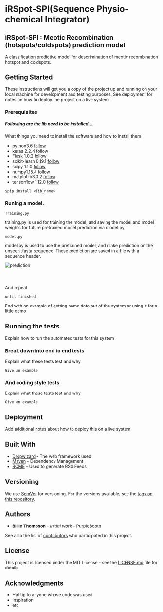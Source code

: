 # iRSpot-SPI(Sequence Physio-chemical Integrator)
## iRSpot-SPI : Meotic Recombination (hotspots/coldspots) prediction model

A classification predictive model for descrimination of meotic recombination hotspot and coldspots.
## Getting Started
These instructions will get you a copy of the project up and running on your local machine for development and testing purposes. See deployment for notes on how to deploy the project on a live system.

### Prerequisites
#####  Following are the lib need to be installed....
What things you need to install the software and how to install them
- python3.6  [follow](https://www.python.org/downloads/release/python-367/)
- keras 2.2.4 [follow](https://keras.io/)
- Flask 1.0.2 [follow](http://flask.pocoo.org/docs/0.12/installation/)
- scikit-learn 0.19.1 [follow](https://scikit-learn.org/stable/install.html)
- scipy 1.1.0 [follow](https://scipy.org/install.html)
- numpy1.15.4 [follow](https://docs.scipy.org/doc/numpy/user/install.html)
- matplotlib3.0.2 [follow](https://matplotlib.org/users/installing.html#building-on-windows/)
- tensorflow 1.12.0 [follow](https://www.tensorflow.org/hub/installation)

```
$pip install <lib_name>
```

### Runing a model.

```
Training.py
```
training.py is used for training the model, and saving the model and model weights for future pretrained model prediction via model.py



```
model.py
```
model.py is used to use the pretrained model, and make prediction on the unseen .fasta sequence.
These prediction are saved in a file with a sequence header.

![prediction](https://user-images.githubusercontent.com/29139858/48424825-7941bb00-e79e-11e8-9567-45e386d02c3d.JPG)
```



```
And repeat

```
until finished
```

End with an example of getting some data out of the system or using it for a little demo

## Running the tests

Explain how to run the automated tests for this system

### Break down into end to end tests

Explain what these tests test and why

```
Give an example
```

### And coding style tests

Explain what these tests test and why

```
Give an example
```

## Deployment

Add additional notes about how to deploy this on a live system

## Built With

* [Dropwizard](http://www.dropwizard.io/1.0.2/docs/) - The web framework used
* [Maven](https://maven.apache.org/) - Dependency Management
* [ROME](https://rometools.github.io/rome/) - Used to generate RSS Feeds

## Versioning

We use [SemVer](http://semver.org/) for versioning. For the versions available, see the [tags on this repository](https://github.com/your/project/tags). 

## Authors

* **Billie Thompson** - *Initial work* - [PurpleBooth](https://github.com/PurpleBooth)

See also the list of [contributors](https://github.com/your/project/contributors) who participated in this project.

## License

This project is licensed under the MIT License - see the [LICENSE.md](LICENSE.md) file for details

## Acknowledgments

* Hat tip to anyone whose code was used
* Inspiration
* etc
